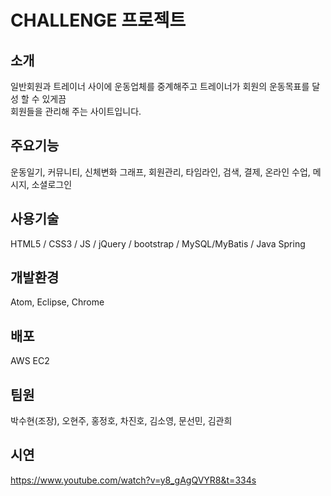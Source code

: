 # CHALLENGE 프로젝트

## 소개
일반회원과 트레이너 사이에 운동업체를 중계해주고 트레이너가 회원의 운동목표를 달성 할 수 있게끔<br>
회원들을 관리해 주는 사이트입니다.

## 주요기능
운동일기, 커뮤니티, 신체변화 그래프, 회원관리, 타임라인, 검색, 결제, 온라인 수업, 메시지, 소셜로그인

## 사용기술
HTML5 / CSS3 / JS / jQuery / bootstrap / MySQL/MyBatis / Java Spring

## 개발환경
Atom, Eclipse, Chrome

## 배포
AWS EC2

## 팀원
박수현(조장), 오현주, 홍정호, 차진호, 김소영, 문선민, 김관희

## 시연
https://www.youtube.com/watch?v=y8_gAgQVYR8&t=334s
